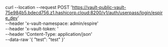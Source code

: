 curl --location --request POST 'https://vault-public-vault-75e984b5.bdecd756.z1.hashicorp.cloud:8200/v1/auth/userpass/login/espire_dev' \
--header 'x-vault-namespace: admin/espire' \
--header 'x-vault-token: ' \
--header 'Content-Type: application/json' \
--data-raw '{
  "test": "test"
}'
